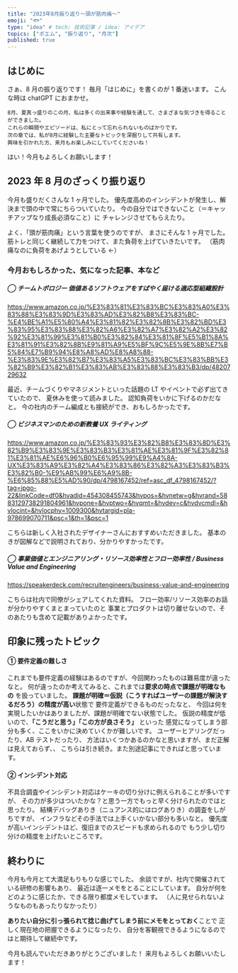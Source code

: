 ```yaml
---
title: "2023年8月振り返り〜頭が筋肉痛〜"
emoji: "🐟"
type: "idea" # tech: 技術記事 / idea: アイデア
topics: ["ポエム", "振り返り", "月次"]
published: true
---
```


## はじめに

さぁ、8 月の振り返りです！
毎月「はじめに」を書くのが 1 番迷います。
こんな時は chatGPT におまかせ。

```
8月、夏真っ盛りのこの月、私は多くの出来事や経験を通して、さまざまな気づきを得ることができました。
これらの瞬間やエピソードは、私にとって忘れられないものばかりです。
次の章では、私が8月に経験した主要なトピックを深掘りして共有します。
興味を引かれた方、来月もお楽しみにしていてくださいね！
```

はい！今月もよろしくお願いします！

## 2023 年 8 月のざっくり振り返り

今月も盛りだくさんな 1 ヶ月でした。
優先度高めのインシデントが発生し、解決まで頭の中で常にちらついていたり。
今の自分ではできないこと（＝キャッチアップなり成長必須なこと）に
チャレンジさせてもらえたり。

よく、「頭が筋肉痛」という言葉を使うのですが、
まさにそんな 1 ヶ月でした。
筋トレと同じく継続して力をつけて、また負荷を上げていきたいです。
（筋肉痛なのに負荷をあげようとしている ←）

### 今月おもしろかった、気になった記事、本など

##### ◯ チームトポロジー 価値あるソフトウェアをすばやく届ける適応型組織設計

https://www.amazon.co.jp/%E3%83%81%E3%83%BC%E3%83%A0%E3%83%88%E3%83%9D%E3%83%AD%E3%82%B8%E3%83%BC-%E4%BE%A1%E5%80%A4%E3%81%82%E3%82%8B%E3%82%BD%E3%83%95%E3%83%88%E3%82%A6%E3%82%A7%E3%82%A2%E3%82%92%E3%81%99%E3%81%B0%E3%82%84%E3%81%8F%E5%B1%8A%E3%81%91%E3%82%8B%E9%81%A9%E5%BF%9C%E5%9E%8B%E7%B5%84%E7%B9%94%E8%A8%AD%E8%A8%88-%E3%83%9E%E3%82%B7%E3%83%A5%E3%83%BC%E3%83%BB%E3%82%B9%E3%82%B1%E3%83%AB%E3%83%88%E3%83%B3/dp/4820729632

最近、チームづくりやマネジメントといった話題の LT やイベントで必ず出てきていたので、
夏休みを使って読みました。
認知負荷をいかに下げるのかだなと。
今の社内のチーム編成とも接続ができ、おもしろかったです。

##### ◯ ビジネスマンのための新教養 UX ライティング

https://www.amazon.co.jp/%E3%83%93%E3%82%B8%E3%83%8D%E3%82%B9%E3%83%9E%E3%83%B3%E3%81%AE%E3%81%9F%E3%82%81%E3%81%AE%E6%96%B0%E6%95%99%E9%A4%8A-UX%E3%83%A9%E3%82%A4%E3%83%86%E3%82%A3%E3%83%B3%E3%82%B0-%E9%AB%99%E6%A9%8B-%E6%85%88%E5%AD%90/dp/4798167452/ref=asc_df_4798167452/?tag=jpgo-22&linkCode=df0&hvadid=454308455743&hvpos=&hvnetw=g&hvrand=5883129738291804961&hvpone=&hvptwo=&hvqmt=&hvdev=c&hvdvcmdl=&hvlocint=&hvlocphy=1009300&hvtargid=pla-978699070711&psc=1&th=1&psc=1

こちらは新しく入社されたデザイナーさんにおすすめいただきました。
基本のきが図解などで説明されており、分かりやすかったです。

##### ◯ 事業価値とエンジニアリング・リソース効率性とフロー効率性 / Business Value and Engineering

https://speakerdeck.com/recruitengineers/business-value-and-engineering

こちらは社内で同僚がシェアしてくれた資料。
フロー効率/リソース効率のお話が分かりやすくまとまっていたのと
事業とプロダクトは切り離せないので、そのあたりも含めて記載がありよかったです。

## 印象に残ったトピック

#### ① 要件定義の難しさ

これまでも要件定義の経験はあるのですが、今回関わったものは難易度が違ったなと。
何が違ったのか考えてみると、これまでは**要求の時点で課題が明確なもの** を扱っていました。
**課題が明確＝仮説（こうすればユーザーの課題が解決するだろう）の精度が高い**状態で
要件定義ができるものだったなと、
今回は何を実現したいかはありましたが、課題が明確でない状態でした。
仮説の精度が低いので、**「こうだと思う」「この方が良さそう」** といった
感覚になってしまう部分も多く、ここをいかに決めていくかが難しいです。
ユーザーヒアリングだったり、AB テストだったり、
方法はいくつかあるのかなと思いますが、まだ正解は見えておらず、、
こちらは引き続き。また別途記事にできればと思っています。

#### ② インシデント対応

不具合調査やインシデント対応はケーキの切り分けに例えられることが多いですが、
その力が多少はついたかな？と思う一方でもっと早く分けられたのではと思ったり。
結構デバッグありき（ニュアンス的にはログありき）の調査をしがちですが、
インフラなどその手法では上手くいかない部分も多いなと。
優先度が高いインシデントほど、復旧までのスピードも求められるので
もう少し切り分けの精度を上げたいところです。

## 終わりに

今月も今月とて大満足もりもりな感じでした。
余談ですが、社内で開催されている研修の影響もあり、
最近は逐一メモをとることにしています。
自分が何をどのように感じたか、できる限り都度メモしています。
（人に見せられないようなものもあったりなかったり）

**ありたい自分に引っ張られて捻じ曲げてしまう前にメモをとっておく**ことで
正しく現在地の把握できるようになったり、
自分を客観視できるようになるのではと期待して継続中です。

今月も読んでいただきありがとうございました！
来月もよろしくお願いいたします！
